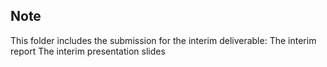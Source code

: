## Note
This folder includes the submission for the interim deliverable:
The interim report
The interim presentation slides